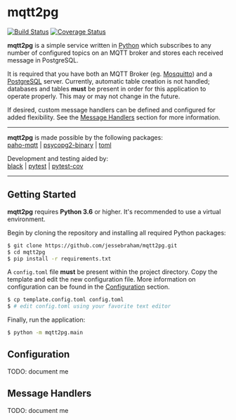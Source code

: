 # mqtt2pg

[![Build Status](https://travis-ci.org/jessebraham/mqtt2pg.svg?branch=master)](https://travis-ci.org/jessebraham/mqtt2pg) [![Coverage Status](https://coveralls.io/repos/github/jessebraham/mqtt2pg/badge.svg?branch=master)](https://coveralls.io/github/jessebraham/mqtt2pg?branch=master)

**mqtt2pg** is a simple service written in [Python](https://www.python.org/) which subscribes to any number of configured topics on an MQTT broker and stores each received message in PostgreSQL.

It is required that you have both an MQTT Broker (eg. [Mosquitto](https://mosquitto.org/)) and a [PostgreSQL]() server. Currently, automatic table creation is not handled; databases and tables **must** be present in order for this application to operate properly. This may or may not change in the future.

If desired, custom message handlers can be defined and configured for added flexibility. See the [Message Handlers](#message-handlers) section for more information.

- - -

**mqtt2pg** is made possible by the following packages:  
[paho-mqtt](https://github.com/eclipse/paho.mqtt.python/) | [psycopg2-binary](https://github.com/psycopg/psycopg2) | [toml](https://github.com/uiri/toml)

Development and testing aided by:  
[black](https://github.com/ambv/black) | [pytest](https://github.com/pytest-dev/pytest) | [pytest-cov](https://github.com/pytest-dev/pytest-cov)

- - -

## Getting Started

**mqtt2pg** requires **Python 3.6** or higher. It's recommended to use a virtual environment.

Begin by cloning the repository and installing all required Python packages:

```bash
$ git clone https://github.com/jessebraham/mqtt2pg.git
$ cd mqtt2pg
$ pip install -r requirements.txt
```

A `config.toml` file **must** be present within the project directory. Copy the template and edit the new configuration file. More information on configuration can be found in the [Configuration](#configuration) section.

```bash
$ cp template.config.toml config.toml
$ # edit config.toml using your favorite text editor
```

Finally, run the application:

```bash
$ python -m mqtt2pg.main
```

## Configuration

TODO: document me

## Message Handlers

TODO: document me
